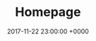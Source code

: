 ---
layout: blocks
title: Homepage
date: 2017-11-22 23:00:00 +0000
page_sections:
- template: navigation-header-w-button
  block: header-4
  title: Florian Schwanz
  navigation:
  - link_url: "#"
    link_text: Data Storytelling
  - link_url: "#"
    link_text: Data Science
  - link_url: "#"
    link_text: Agile Coaching
  - link_url: "#"
    link_text: Fullstack Development
  - link_url: "#"
    link_text: Blog
  cta:
    link_url: https://github.com/forestryio/ubuild-jekyll/archive/master.zip
    link_text: Download
    open_in_new_tab: true
- template: content-feature
  block: feature-1
  media_alignment: Right
  headline: <strong>We are all stories in the end</strong><span class="light">,<br/>just make it a good one</span>
  content: Countless new stories to be told<br/>Many new insights to be gained<br/>Thousands of new things to learn along the way<br/>Let's go
  media:
    image: "/uploads/2022/06/01/photo-1623578964147-f4ffc54e3d5d.avif"
    alt_text: Customize Blocks
- template: simple-footer
  block: footer-2-social
  social:
  - link_type: github
    link_url: https://github.com/florianschwanz
    link_text: /florianschwanz
  - link_type: linkedin
    link_url: https://www.linkedin.com/in/florian-schwanz
    link_text: /florian-schwanz
  - link_type: email
    link_url: mailto://florian.schwanz@gmail.com
    link_text: florian.schwanz@gmail.com
---